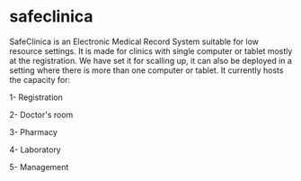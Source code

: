 # safeclinica
SafeClinica is an Electronic Medical Record System suitable for low resource settings.
It is made for clinics with single computer or tablet mostly at the registration. We have set it for scalling up, it can also be deployed in a setting where there is more than one computer or tablet. It currently hosts the capacity for:

1- Registration

2- Doctor's room

3- Pharmacy

4- Laboratory

5- Management
